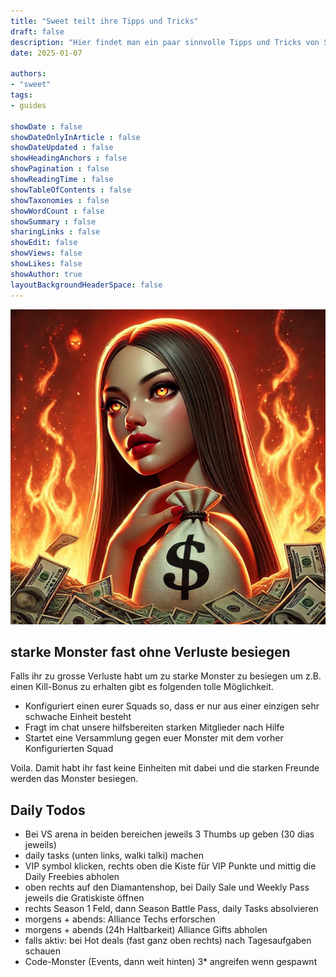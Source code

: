 ```yaml
---
title: "Sweet teilt ihre Tipps und Tricks"
draft: false
description: "Hier findet man ein paar sinnvolle Tipps und Tricks von Sweet."
date: 2025-01-07

authors:
- "sweet"
tags:
- guides

showDate : false
showDateOnlyInArticle : false
showDateUpdated : false
showHeadingAnchors : false
showPagination : false
showReadingTime : false
showTableOfContents : false
showTaxonomies : false
showWordCount : false
showSummary : false
sharingLinks : false
showEdit: false
showViews: false
showLikes: false
showAuthor: true
layoutBackgroundHeaderSpace: false
---
```


![sweet](sweetWW.png)

## starke Monster fast ohne Verluste besiegen

Falls ihr zu grosse Verluste habt um zu starke Monster zu besiegen um z.B. einen Kill-Bonus zu erhalten gibt es folgenden tolle Möglichkeit.

- Konfiguriert einen eurer Squads so, dass er nur aus einer einzigen sehr schwache Einheit besteht
- Fragt im chat unsere hilfsbereiten starken Mitglieder nach Hilfe
- Startet eine Versammlung gegen euer Monster mit dem vorher Konfigurierten Squad

Voila. Damit habt ihr fast keine Einheiten mit dabei und die starken Freunde werden das Monster besiegen.

## Daily Todos

- Bei VS arena in beiden bereichen jeweils 3 Thumbs up geben (30 dias jeweils)
- daily tasks (unten links, walki talki) machen
- VIP symbol klicken, rechts oben die Kiste für VIP Punkte und mittig die Daily Freebies abholen
- oben rechts auf den Diamantenshop, bei Daily Sale und Weekly Pass jeweils die Gratiskiste öffnen
- rechts Season 1 Feld, dann Season Battle Pass, daily Tasks absolvieren
- morgens + abends: Alliance Techs erforschen
- morgens + abends (24h Haltbarkeit) Alliance Gifts abholen
- falls aktiv: bei Hot deals (fast ganz oben rechts) nach Tagesaufgaben schauen
- Code-Monster (Events, dann weit hinten) 3* angreifen wenn gespawnt
